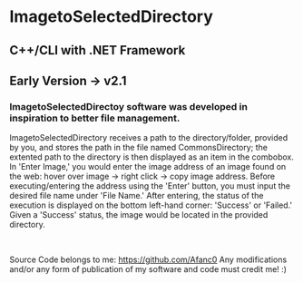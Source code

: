 # ImagetoSelectedDirectory

## C++/CLI with .NET Framework
## Early Version -> v2.1 
### ImagetoSelectedDirectoy software was developed in inspiration to better file management.

ImagetoSelectedDirectory receives a path to the directory/folder, provided by you, and stores the path in the file named CommonsDirectory; the extented path to the directory 
is then displayed as an item in the combobox. In 'Enter Image,' you would enter the image address of an image found on the web: hover over image -> right click -> copy image address. 
Before executing/entering the address using the 'Enter' button, you must input the desired file name under 'File Name.' After entering, the status of the execution is displayed
on the bottom left-hand corner: 'Success' or 'Failed.' Given a 'Success' status, the image would be located in the provided directory.

<br />

Source Code belongs to me: https://github.com/Afanc0
Any modifications and/or any form of publication of my software and code must credit me! :)
